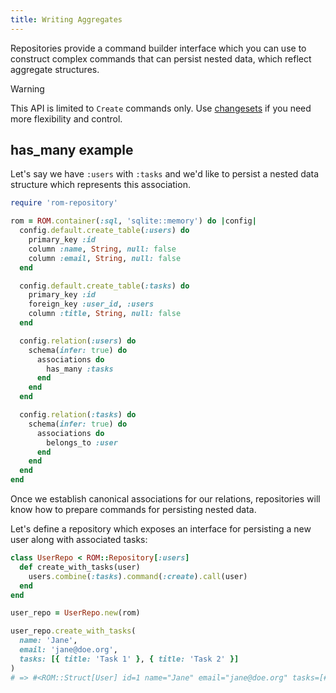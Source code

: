 ```yaml
---
title: Writing Aggregates
---
```


Repositories provide a command builder interface which you can use to construct complex commands that can persist nested data, which reflect aggregate structures.

> [!WARNING]
> This API is limited to `Create` commands only. Use [changesets](//guide/core-concepts/changesets) if you need more flexibility and control.

## has_many example

Let's say we have `:users` with `:tasks` and we'd like to persist a nested data structure which represents this association.

```ruby
require 'rom-repository'

rom = ROM.container(:sql, 'sqlite::memory') do |config|
  config.default.create_table(:users) do
    primary_key :id
    column :name, String, null: false
    column :email, String, null: false
  end

  config.default.create_table(:tasks) do
    primary_key :id
    foreign_key :user_id, :users
    column :title, String, null: false
  end

  config.relation(:users) do
    schema(infer: true) do
      associations do
        has_many :tasks
      end
    end
  end

  config.relation(:tasks) do
    schema(infer: true) do
      associations do
        belongs_to :user
      end
    end
  end
end
```

Once we establish canonical associations for our relations, repositories will know how to prepare commands for persisting nested data.

Let's define a repository which exposes an interface for persisting a new user along with associated tasks:

```ruby
class UserRepo < ROM::Repository[:users]
  def create_with_tasks(user)
    users.combine(:tasks).command(:create).call(user)
  end
end

user_repo = UserRepo.new(rom)

user_repo.create_with_tasks(
  name: 'Jane',
  email: 'jane@doe.org',
  tasks: [{ title: 'Task 1' }, { title: 'Task 2' }]
)
# => #<ROM::Struct[User] id=1 name="Jane" email="jane@doe.org" tasks=[#<ROM::Struct[Task] id=1 user_id=1 title="Task 1">, #<ROM::Struct[Task] id=2 user_id=1 title="Task 2">]>
```
